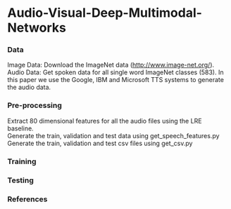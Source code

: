 # Audio-Visual-Deep-Multimodal-Networks


### Data

Image Data: Download the ImageNet data (http://www.image-net.org/). </br>
Audio Data: Get spoken data for all single word ImageNet classes (583). In this paper we use the Google, IBM and Microsoft TTS systems to generate the audio data.

### Pre-processing

Extract 80 dimensional features for all the audio files using the LRE baseline.</br>
Generate the train, validation and test data using get_speech_features.py</br>
Generate the train, validation and test csv files using get_csv.py


### Training


### Testing

### References
